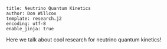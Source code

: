 ```#yaml
title: Neutrino Quantum Kinetics
author: Don Willcox
template: research.j2
encoding: utf-8
enable_jinja: true
```

Here we talk about cool research for neutrino quantum kinetics!

